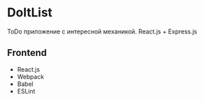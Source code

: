 # DoItList
ToDo приложение с интересной механикой. React.js + Express.js

## Frontend
- React.js
- Webpack
- Babel
- ESLint
